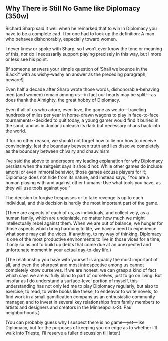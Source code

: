 
## Why There is Still No Game like Diplomacy (350w)

Richard Sharp said it well when he remarked that to win in Diplomacy you have to be a complete cad. I for one had to look up the definition: A man who behaves dishonorably, especially toward women. 

I never knew or spoke with Sharp, so I won’t ever know the tone or meaning of this, nor do I necessarily support playing precisely in this way, but I more or less see his point. 

(If someone answers your simple question of ‘Shall we bounce in the Black?’ with as wishy-washy an answer as the preceding paragraph, beware!) 

Even half a decade after Sharp wrote those words, dishonorable-behaving men (and women) remain among us—in fact our hearts may be split!—as does thank the Almighty, the great hobby of Diplomacy. 

Even if all of us who adore, even love, the game as we do—traveling hundreds of miles per year in horse-drawn wagons to play in face-to-face tournaments--decided to quit today, a young gamer would find it buried in the sand, and as in Jumanji unleash its dark but necessary chaos back into the world. 

If for no other reason, we should not forget how to lie nor how to deceive convincingly, lest the boundary between truth and lies dissolve completely as the boundary between chivalry and chauvinism. 

I’ve said the above to underscore my leading explanation for why Diplomacy persists when the zeitgeist says it should not: While other games do include amoral or even immoral behavior, those games excuse players for it; Diplomacy does not hide from its nature, and instead says, “You are a human playing with and against other humans: Use what tools you have, as they will use tools against you.” 

The decision to forgive trespasses or to take revenge is up to each individual, and this decision is hardly the most important part of the game. 

(There are aspects of each of us, as individuals, and collectively, as a human family, which are undeniable, no matter how much we might intellectually rebel against them. When we are out of balance, we hunger for those aspects which bring harmony to life, we have a need to experience what some may call the vices. If anything, to my way of thinking, Diplomacy is one of the most productive environments to live in those vices for a time, if only so as not to build up debts that come due at an unexpected and unfortunate moment in your actual day-to-day life.)

(The relationship you have with yourself is arguably the most important of all, and even the sharpest and most introspective among us cannot completely know ourselves. If we are honest, we can grasp a kind of fact which says we are wilfully blind to part of ourselves, just to go on living. But insofar as I do understand a surface-level portion of myself, this understanding has not only led me to play Diplomacy regularly, but also to exercise, to read, to write books like these, to endeavor to write novels, to find work in a small gamification company as an enthusiastic community manager, and to invest in several key relationships from family members to artists and designers and creators in the Minneapolis-St. Paul neighborhoods.) 

(You can probably guess why I suspect there is no game—yet—like Diplomacy, but for the purposes of keeping you on edge as to whether I’ll walk into Trieste, I’ll reserve a fuller discussion till later.)